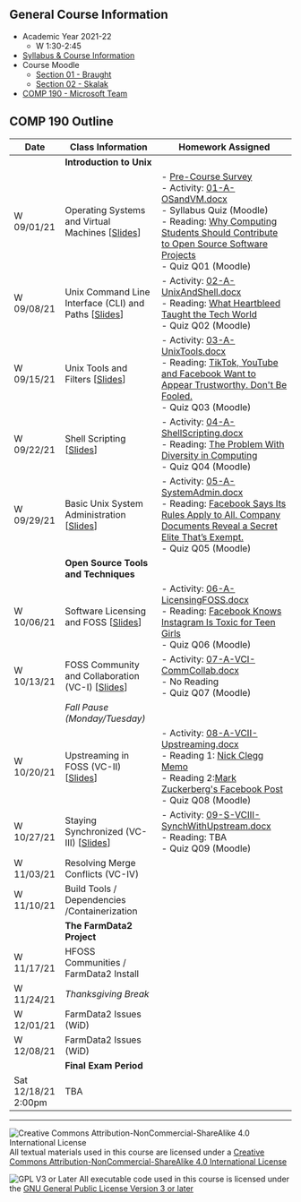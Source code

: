 ## General Course Information
- Academic Year 2021-22
  - W 1:30-2:45
- [Syllabus & Course Information](syllabus.md)
- Course Moodle
  - [Section 01 - Braught](https://lms.dickinson.edu/course/view.php?id=45779)
  - [Section 02 - Skalak](https://lms.dickinson.edu/course/view.php?id=46448)
- [COMP 190 - Microsoft Team](https://teams.microsoft.com/l/team/19%3apPXT9h7SbHOvJTIOESAfaxlNd71GaEYSy9v8e9AmhDM1%40thread.tacv2/conversations?groupId=fd8d9b73-3fc3-4a63-b4f7-2a0f89e85458&tenantId=6232b055-76b9-4c13-9b88-b562ae7db6fb)

## COMP 190 Outline

Date            | Class Information                                 | Homework Assigned
----------------|---------------------------------------------------|-------------
                | **Introduction to Unix**                          |
W 09/01/21      | Operating Systems and Virtual Machines [<a href="materials/01-S-OSandVM.pptx" download>Slides</a>] | - [Pre-Course Survey](https://forms.office.com/Pages/ResponsePage.aspx?id=VbAyYrl2E0ybiLVirn22-4EhCBPV-RFAiZ4q_nXNk8JUQzI0VDE0SDRBNURDTk9CWjBDSTIyQ0JHNS4u)<br>- Activity: <a href="materials/01-A-OSandVM.docx" download>01-A-OSandVM.docx</a><br>- Syllabus Quiz (Moodle)<br>- Reading: [Why Computing Students Should Contribute to Open Source Software Projects](https://cacm.acm.org/magazines/2021/7/253459-why-computing-students-should-contribute-to-open-source-software-projects/fulltext)<br>- Quiz Q01 (Moodle)
W 09/08/21      | Unix Command Line Interface (CLI) and Paths [<a href="materials/02-S-UnixAndShell.pptx" download>Slides</a>] | - Activity: <a href="materials/02-A-UnixAndShell.docx" download>02-A-UnixAndShell.docx</a><br>- Reading: [What Heartbleed Taught the Tech World](https://slate.com/technology/2019/10/heartbleed-lessons-open-source-code.html)<br>- Quiz Q02 (Moodle)
W 09/15/21      | Unix Tools and Filters [<a href="materials/03-S-UnixTools.pptx" download>Slides</a>] | - Activity: <a href="materials/03-A-UnixTools.docx" download>03-A-UnixTools.docx</a><br>- Reading: [TikTok, YouTube and Facebook Want to Appear Trustworthy. Don't Be Fooled.](https://www.nytimes.com/2021/08/08/opinion/tiktok-facebook-youtube-transparency.html)<br>- Quiz Q03 (Moodle)
W 09/22/21      | Shell Scripting [<a href="materials/04-S-ShellScripting.pptx" download>Slides</a>] | - Activity: <a href="materials/04-A-ShellScripting.docx" download>04-A-ShellScripting.docx</a><br>- Reading: [The Problem With Diversity in Computing](https://www.theatlantic.com/technology/archive/2019/06/tech-computers-are-bigger-problem-diversity/592456/)<br>- Quiz Q04 (Moodle)
W 09/29/21      | Basic Unix System Administration [<a href="materials/05-S-SystemAdmin.pptx" download>Slides</a>] | - Activity: <a href="materials/05-A-SystemAdmin.docx" download>05-A-SystemAdmin.docx</a><br>- Reading: [Facebook Says Its Rules Apply to All. Company Documents Reveal a Secret Elite That’s Exempt.](https://www.wsj.com/articles/facebook-files-xcheck-zuckerberg-elite-rules-11631541353)<br>- Quiz Q05 (Moodle)
                | **Open Source Tools and Techniques**              |
W 10/06/21      | Software Licensing and FOSS [<a href="materials/06-S-LicensingFOSS.pptx" download>Slides</a>] | - Activity: <a href="materials/06-A-LicensingFOSS.docx" download>06-A-LicensingFOSS.docx</a><br>- Reading: [Facebook Knows Instagram Is Toxic for Teen Girls](https://www.wsj.com/articles/facebook-knows-instagram-is-toxic-for-teen-girls-company-documents-show-11631620739)<br>- Quiz Q06 (Moodle)
W 10/13/21      | FOSS Community and Collaboration (VC-I) [<a href="materials/07-S-VCI-CommCollab.pptx" download>Slides</a>] | - Activity: <a href="materials/07-A-VCI-CommCollab.docx" download>07-A-VCI-CommCollab.docx</a><br>- No Reading<br>- Quiz Q07 (Moodle)
                | _Fall Pause (Monday/Tuesday)_                     |
W 10/20/21      | Upstreaming in FOSS (VC-II) [<a href="materials/08-S-VCII-Upstreaming.pptx" download>Slides</a>] | - Activity: <a href="materials/08-A-VCII-Upstreaming.docx" download>08-A-VCII-Upstreaming.docx</a><br>- Reading 1: [Nick Clegg Memo](https://www.documentcloud.org/documents/21075249-facebook-memo)<br>- Reading 2:[Mark Zuckerberg's Facebook Post](https://teams.microsoft.com/l/file/798A32E3-1BC8-4BEF-9A23-BAB356046EF3?tenantId=6232b055-76b9-4c13-9b88-b562ae7db6fb&fileType=pdf&objectUrl=https%3A%2F%2Fdickinson0.sharepoint.com%2Fsites%2FCOMP190-F21%2FShared%20Documents%2FGeneral%2Fmz-post.pdf&baseUrl=https%3A%2F%2Fdickinson0.sharepoint.com%2Fsites%2FCOMP190-F21&serviceName=teams&threadId=19:pPXT9h7SbHOvJTIOESAfaxlNd71GaEYSy9v8e9AmhDM1@thread.tacv2&groupId=fd8d9b73-3fc3-4a63-b4f7-2a0f89e85458)<br>- Quiz Q08 (Moodle)
W 10/27/21      | Staying Synchronized (VC-III) [<a href="materials/09-S-VCIII-SynchWithUpstream.pptx" download>Slides</a>] | - Activity: <a href="materials/09-S-VCIII-SynchWithUpstream.docx" download>09-S-VCIII-SynchWithUpstream.docx</a><br>- Reading: TBA<br>- Quiz Q09 (Moodle)
W 11/03/21      | Resolving Merge Conflicts (VC-IV)                 |
W 11/10/21      | Build Tools / Dependencies /Containerization      |
                | **The FarmData2 Project**                         |
W 11/17/21      | HFOSS Communities / FarmData2 Install             |
W 11/24/21      | _Thanksgiving Break_                              |
W 12/01/21      | FarmData2 Issues (WiD)                            |
W 12/08/21      | FarmData2 Issues (WiD)                            |
                | **Final Exam Period**                             |
Sat 12/18/21<br>2:00pm | TBA                                        |

---

![Creative Commons Attribution-NonCommercial-ShareAlike 4.0 International License](https://i.creativecommons.org/l/by-nc-sa/4.0/88x31.png "Creative Commons Attribution-NonCommercial-ShareAlike 4.0 International License") All textual materials used in this course are licensed under a [Creative Commons Attribution-NonCommercial-ShareAlike 4.0 International License](http://creativecommons.org/licenses/by-nc-sa/4.0/)

![GPL V3 or Later](https://www.gnu.org/graphics/gplv3-or-later-sm.png "GPL V3 or later") All executable code used in this course is licensed under the [GNU General Public License Version 3 or later](https://www.gnu.org/licenses/gpl.txt)
